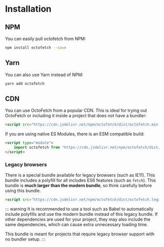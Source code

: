 # Installation

## NPM

You can easily pull octofetch from NPM:

```bash
npm install octofetch --save
```

## Yarn

You can also use Yarn instead of NPM:

```bash
yarn add octofetch
```

## CDN

You can use OctoFetch from a popular CDN. This is ideal for trying out OctoFetch or including it inside a project that does not have a bundler:

```html
<script src="https://cdn.jsdelivr.net/npm/octofetch/dist/octofetch.min.js"></script>
```

If you are using native ES Modules, there is an ESM compatible build:

```html
<script type="module">
    import octofetch from "https://cdn.jsdelivr.net/npm/octofetch/dist/octofetch.module.js";
</script>
```

### Legacy browsers

There is a special bundle available for legacy browsers (such as IE11). This bundle includes a polyfill for all includes ES6 features (such as `fetch`). This bundle is **much larger than the modern bundle**, so think carefully before using this bundle.

```html
<script src="https://cdn.jsdelivr.net/npm/octofetch/dist/octofetch.legacy.js"></script>
```

::: warning
It is recommended to use a tool such as Babel to automatically include polyfills and use the modern bundle instead of this legacy bundle. If other dependencies are used for your project, they may also include the same dependencies, which can cause extra unnecessary loading time.

This bundle is meant for projects that require legacy browser support with no bundler setup.
:::
